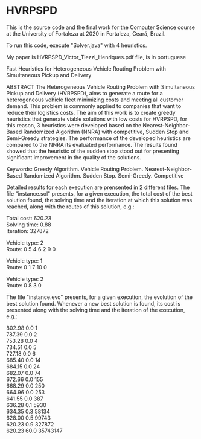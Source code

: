 # HVRPSPD
This is the source code and the final work for the Computer Science course at the University of Fortaleza at 2020 in Fortaleza, Ceará, Brazil.

To run this code, execute "Solver.java" with 4 heuristics.

My paper is HVRPSPD_Victor_Tiezzi_Henriques.pdf file, is in portuguese

Fast Heuristics for Heterogeneous Vehicle Routing Problem with Simultaneous Pickup and Delivery

ABSTRACT
The Heterogeneous Vehicle Routing Problem with Simultaneous Pickup and Delivery (HVRPSPD),
aims to generate a route for a heterogeneous vehicle fleet minimizing costs and meeting all
customer demand. This problem is commonly applied to companies that want to reduce their
logistics costs. The aim of this work is to create greedy heuristics that generate viable solutions with low costs for HVRPSPD, for this reason, 3 heuristics were developed based on the
Nearest-Neighbor-Based Randomized Algorithm (NNRA) with competitive, Sudden Stop and
Semi-Greedy strategies. The performance of the developed heuristics are compared to the NNRA
its evaluated performance. The results found showed that the heuristic of the sudden stop stood
out for presenting significant improvement in the quality of the solutions.

Keywords: Greedy Algorithm. Vehicle Routing Problem. Nearest-Neighbor-Based Randomized
Algorithm. Sudden Stop. Semi-Greedy. Competitive

Detailed results for each execution are prensented in 2 different files. The
file "instance.sol" presents, for a given execution, the total cost of the best
solution found, the solving time and the iteration at which this solution was
reached, along with the routes of this solution, e.g.:

Total cost:             620.23  
Solving time:             0.88  
Iteration:              327872  

Vehicle type:  2  
Route:             0    5    4    6    2    9    0  

Vehicle type:  1  
Route:             0    1    7   10    0  

Vehicle type:  2  
Route:             0    8    3    0  


The file "instance.evo" presents, for a given execution, the evolution of the
best solution found. Whenever a new best solution is found, its cost is
presented along with the solving time and the iteration of the execution,
e.g.:

  802.98   0.0              1  
  787.39   0.0              2  
  753.28   0.0              4  
  734.51   0.0              5  
  727.18   0.0              6  
  685.40   0.0             14  
  684.15   0.0             24  
  682.07   0.0             74  
  672.66   0.0            155  
  668.29   0.0            250  
  664.96   0.0            253  
  641.55   0.0            387  
  636.28   0.1           5930  
  634.35   0.3          58134  
  628.00   0.5          99743  
  620.23   0.9         327872  
  620.23  60.0       35743147  
